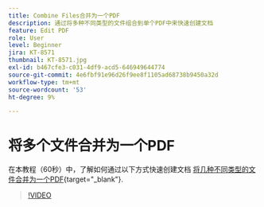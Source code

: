 ```yaml
---
title: Combine Files合并为一个PDF
description: 通过将多种不同类型的文件组合到单个PDF中来快速创建文档
feature: Edit PDF
role: User
level: Beginner
jira: KT-8571
thumbnail: KT-8571.jpg
exl-id: b467cfe3-c031-4df9-acd5-646949644774
source-git-commit: 4e6fbf91e96d26f9ee8f1105ad68738b9450a32d
workflow-type: tm+mt
source-wordcount: '53'
ht-degree: 9%

---
```


# 将多个文件合并为一个PDF

在本教程（60秒）中，了解如何通过以下方式快速创建文档 [将几种不同类型的文件合并为一个PDF](https://www.adobe.com/acrobat/online/merge-pdf.html){target="_blank"}.

>[!VIDEO](https://video.tv.adobe.com/v/336361?quality=12&learn=on&hidetitle=true)
